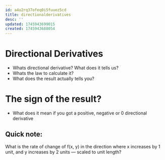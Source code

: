 ```yaml
---
id: a4u2rq37ofeq0i5fuuez5cd
title: directionalderivatives
desc: ''
updated: 1745943699015
created: 1745943688054
---
```


# Directional Derivatives
- Whats directional derivative? What does it tells us?
- Whats the law to calculate it?
- What does the result actually tells you?

# The sign of the result?
- What does it mean if you got a positive, negative or 0 directional derivative

## Quick note:
What is the rate of change of f(x, y) in the direction where x increases by 1 unit, and y increases by 2 units — scaled to unit length?
